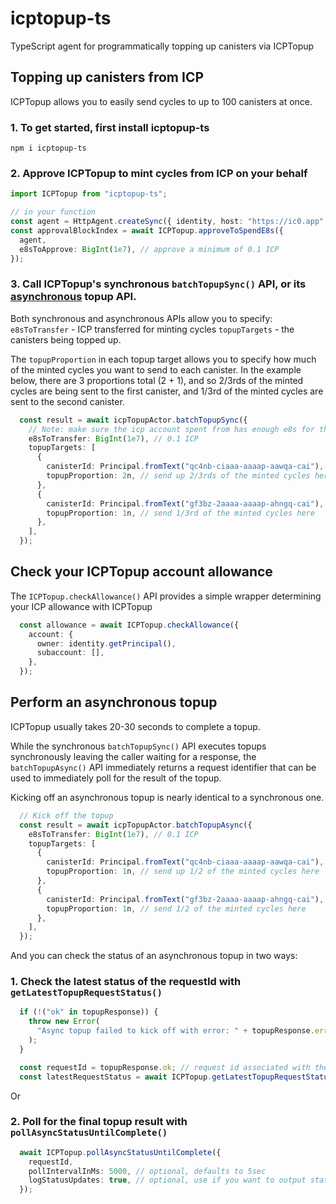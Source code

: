 # icptopup-ts

TypeScript agent for programmatically topping up canisters via ICPTopup

## Topping up canisters from ICP

ICPTopup allows you to easily send cycles to up to 100 canisters at once.

### 1. To get started, first install icptopup-ts

`npm i icptopup-ts`

### 2. Approve ICPTopup to mint cycles from ICP on your behalf

```typescript
import ICPTopup from "icptopup-ts";

// in your function
const agent = HttpAgent.createSync({ identity, host: "https://ic0.app" });
const approvalBlockIndex = await ICPTopup.approveToSpendE8s({
  agent,
  e8sToApprove: BigInt(1e7), // approve a minimum of 0.1 ICP
});
```

### 3. Call ICPTopup's synchronous `batchTopupSync()` API, or its [asynchronous](#perform-an-asynchronous-topup) topup API.

Both synchronous and asynchronous APIs allow you to specify:
`e8sToTransfer` - ICP transferred for minting cycles
`topupTargets` - the canisters being topped up.

The `topupProportion` in each topup target allows you to specify how much of the minted cycles you want to send to each canister. In the example below, there are 3 proportions total (2 + 1), and so 2/3rds of the minted cycles are being sent to the first canister, and 1/3rd of the minted cycles are sent to the second canister.

```TypeScript
  const result = await icpTopupActor.batchTopupSync({
    // Note: make sure the icp account spent from has enough e8s for the ledger transfer (10_000 e8s)
    e8sToTransfer: BigInt(1e7), // 0.1 ICP
    topupTargets: [
      {
        canisterId: Principal.fromText("qc4nb-ciaaa-aaaap-aawqa-cai"),
        topupProportion: 2n, // send up 2/3rds of the minted cycles here
      },
      {
        canisterId: Principal.fromText("gf3bz-2aaaa-aaaap-ahngq-cai"),
        topupProportion: 1n, // send 1/3rd of the minted cycles here
      },
    ],
  });
```

## Check your ICPTopup account allowance

The `ICPTopup.checkAllowance()` API provides a simple wrapper determining your ICP allowance with ICPTopup

```TypeScript
  const allowance = await ICPTopup.checkAllowance({
    account: {
      owner: identity.getPrincipal(),
      subaccount: [],
    },
  });
```

## Perform an asynchronous topup

ICPTopup usually takes 20-30 seconds to complete a topup.

While the synchronous `batchTopupSync()` API executes topups synchronously leaving the caller waiting for a response, the `batchTopupAsync()` API immediately returns a request identifier that can be used to immediately poll for the result of the topup.

Kicking off an asynchronous topup is nearly identical to a synchronous one.

```TypeScript
  // Kick off the topup
  const result = await icpTopupActor.batchTopupAsync({
    e8sToTransfer: BigInt(1e7), // 0.1 ICP
    topupTargets: [
      {
        canisterId: Principal.fromText("qc4nb-ciaaa-aaaap-aawqa-cai"),
        topupProportion: 1n, // send up 1/2 of the minted cycles here
      },
      {
        canisterId: Principal.fromText("gf3bz-2aaaa-aaaap-ahngq-cai"),
        topupProportion: 1n, // send 1/2 of the minted cycles here
      },
    ],
  });
```

And you can check the status of an asynchronous topup in two ways:

### 1. Check the latest status of the requestId with `getLatestTopupRequestStatus()`

```TypeScript
  if (!("ok" in topupResponse)) {
    throw new Error(
      "Async topup failed to kick off with error: " + topupResponse.err,
    );
  }

  const requestId = topupResponse.ok; // request id associated with the topup
  const latestRequestStatus = await ICPTopup.getLatestTopupRequestStatus(requestId);
```

Or

### 2. Poll for the final topup result with `pollAsyncStatusUntilComplete()`

```TypeScript
  await ICPTopup.pollAsyncStatusUntilComplete({
    requestId,
    pollIntervalInMs: 5000, // optional, defaults to 5sec
    logStatusUpdates: true, // optional, use if you want to output status update console logs
  });
```
